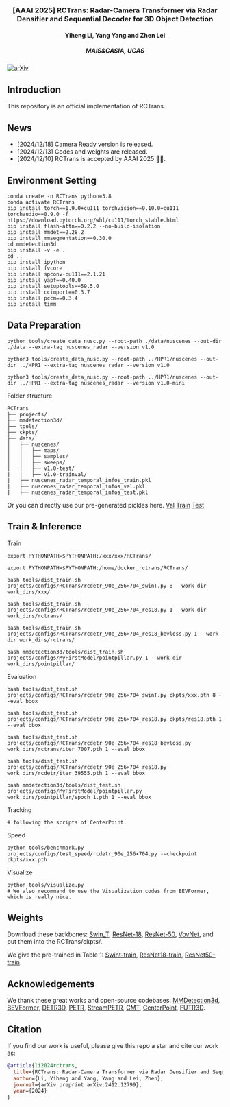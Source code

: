<div align="center">
<!-- <h1>RCTrans</h1> -->
<h3>[AAAI 2025] RCTrans: Radar-Camera Transformer via Radar Densifier and Sequential Decoder for 3D Object Detection</h3>
<h4>Yiheng Li, Yang Yang and Zhen Lei<h4>
<h5>MAIS&CASIA, UCAS<h5>
</div>

[![arXiv](https://img.shields.io/badge/arXiv-Paper-<COLOR>.svg)](https://arxiv.org/abs/2412.12799)

## Introduction

This repository is an official implementation of RCTrans.

## News
- [2024/12/18] Camera Ready version is released.
- [2024/12/13] Codes and weights are released.
- [2024/12/10] RCTrans is accepted by AAAI 2025 🎉🎉.

## Environment Setting
```
conda create -n RCTrans python=3.8
conda activate RCTrans
pip install torch==1.9.0+cu111 torchvision==0.10.0+cu111 torchaudio==0.9.0 -f https://download.pytorch.org/whl/cu111/torch_stable.html
pip install flash-attn==0.2.2 --no-build-isolation
pip install mmdet==2.28.2
pip install mmsegmentation==0.30.0
cd mmdetection3d
pip install -v -e .
cd ..
pip install ipython
pip install fvcore
pip install spconv-cu111==2.1.21
pip install yapf==0.40.0
pip install setuptools==59.5.0
pip install ccimport==0.3.7
pip install pccm==0.3.4
pip install timm
```
## Data Preparation
```
python tools/create_data_nusc.py --root-path ./data/nuscenes --out-dir ./data --extra-tag nuscenes_radar --version v1.0

python3 tools/create_data_nusc.py --root-path ../HPR1/nuscenes --out-dir ../HPR1 --extra-tag nuscenes_radar --version v1.0

python3 tools/create_data_nusc.py --root-path ../HPR1/nuscenes --out-dir ../HPR1 --extra-tag nuscenes_radar --version v1.0-mini
```
Folder structure
```
RCTrans
├── projects/
├── mmdetection3d/
├── tools/
├── ckpts/
├── data/
│   ├── nuscenes/
│   │   ├── maps/
│   │   ├── samples/
│   │   ├── sweeps/
│   │   ├── v1.0-test/
|   |   ├── v1.0-trainval/
|   ├── nuscenes_radar_temporal_infos_train.pkl
|   ├── nuscenes_radar_temporal_infos_val.pkl
|   ├── nuscenes_radar_temporal_infos_test.pkl
```
Or you can directly use our pre-generated pickles here. [Val](https://drive.usercontent.google.com/download?id=1CLs4zi2tmkBl33XzEkvmUDT9an-2N9c5&export=download&authuser=0&confirm=t&uuid=22c1cee9-3b91-4b7f-84b8-fd69aae10224&at=APvzH3oFQ5HqwWzKXsSTckzGP1gP:1734076238954) [Train](https://drive.usercontent.google.com/download?id=1m2rggU4jzuBPDPfCbC3u0G5ugD-e8P9t&export=download&authuser=0&confirm=t&uuid=61169d3e-e31b-4ad7-920c-3a746eceba74&at=APvzH3qPOu74S9o-v19hxWgZU-ku:1734076306697) [Test](https://drive.usercontent.google.com/download?id=1Xhc1DMbi67YsV7nis26GWOjxjVAmTF3o&export=download&authuser=0&confirm=t&uuid=86051653-5de3-4383-ab97-ab43f0ec93d1&at=APvzH3p-l9SdhykVspp5eDGxmLMa:1734076308824)
## Train & Inference
Train
```
export PYTHONPATH=$PYTHONPATH:/xxx/xxx/RCTrans/

export PYTHONPATH=$PYTHONPATH:/home/docker_rctrans/RCTrans/

bash tools/dist_train.sh projects/configs/RCTrans/rcdetr_90e_256×704_swinT.py 8 --work-dir work_dirs/xxx/

bash tools/dist_train.sh projects/configs/RCTrans/rcdetr_90e_256×704_res18.py 1 --work-dir work_dirs/rctrans/

bash tools/dist_train.sh projects/configs/RCTrans/rcdetr_90e_256×704_res18_bevloss.py 1 --work-dir work_dirs/rctrans/

bash mmdetection3d/tools/dist_train.sh projects/configs/MyFirstModel/pointpillar.py 1 --work-dir work_dirs/pointpillar/
```
Evaluation
```
bash tools/dist_test.sh projects/configs/RCTrans/rcdetr_90e_256×704_swinT.py ckpts/xxx.pth 8 --eval bbox

bash tools/dist_test.sh projects/configs/RCTrans/rcdetr_90e_256×704_res18.py ckpts/res18.pth 1 --eval bbox

bash tools/dist_test.sh projects/configs/RCTrans/rcdetr_90e_256×704_res18_bevloss.py work_dirs/rctrans/iter_7007.pth 1 --eval bbox

bash tools/dist_test.sh projects/configs/RCTrans/rcdetr_90e_256×704_res18.py work_dirs/rcdetr/iter_39555.pth 1 --eval bbox

bash mmdetection3d/tools/dist_test.sh projects/configs/MyFirstModel/pointpillar.py work_dirs/pointpillar/epoch_1.pth 1 --eval bbox
```
Tracking
```
# following the scripts of CenterPoint.
```
Speed
```
python tools/benchmark.py projects/configs/test_speed/rcdetr_90e_256×704.py --checkpoint ckpts/xxx.pth
```
Visualize
```
python tools/visualize.py
# We also recommand to use the Visualization codes from BEVFormer, which is really nice.
```
## Weights
Download these backbones: [Swin_T](https://drive.usercontent.google.com/download?id=1OQhC-F4npQ4Dj9QIFUmWGE5Y56juLiEr&export=download&authuser=0&confirm=t&uuid=6b56dfd1-df54-4506-a9bc-1e088a76dfdf&at=APvzH3rsxTcnyR6_RLssyfXfLvhJ:1734079553818), [ResNet-18](https://drive.usercontent.google.com/download?id=1QWb74xrZ-HbywXvrLrYjs7hhCBheTS7n&export=download&authuser=0&confirm=t&uuid=6fb7c908-a33a-4bad-879f-25186fb67f14&at=APvzH3pcvUeKZrjbQ7WM818Dv41p:1734079499612), [ResNet-50](https://drive.usercontent.google.com/download?id=1LUg4Hjzn8BoOfjUTukHhsYj9Kj58PjE6&export=download&authuser=0&confirm=t&uuid=ea2707c9-dc11-4039-8436-18b4ee1c10ed&at=APvzH3r3SO-ITXZSXYCS8e8Tdc0y:1734079354810), [VovNet](https://drive.usercontent.google.com/download?id=17HVdkxE2nylUIU_mQrtexdG9nN8Mw2BN&export=download&authuser=0&confirm=t&uuid=19463c36-c860-4660-8f66-3c3fa60341bb&at=APvzH3oaxLom-XTmv-QfpCLOTx1O:1734079442549), and put them into the RCTrans/ckpts/.

We give the pre-trained in Table 1: [Swint-train](https://drive.usercontent.google.com/download?id=1SQZJ28rF7zs6-ARyvOWEuE1611WwvC0H&export=download&authuser=0&confirm=t&uuid=a69faea7-e47c-4176-b939-f0f36a628f15&at=APvzH3rOt8xJ4G33EnTHitPm7lal:1734080610522), [ResNet18-train](https://drive.usercontent.google.com/download?id=1zcvGfBU7j6eLi00ho0VXFCrZG1i5YEmL&export=download&authuser=0&confirm=t&uuid=8aced929-3827-4e9d-9968-ff7873b326a2&at=APvzH3pennsYULNE1cWgSQ1gMCaA:1734080088576), [ResNet50-train](https://drive.usercontent.google.com/download?id=17T3jGnjQhihL8dyptD7aNqSAfYhSl7YD&export=download&authuser=0&confirm=t&uuid=1015b59a-1f46-447b-80e5-504941f7aa1d&at=APvzH3rtLi-JFGxVie1YLA5_SEN6:1734080303675).
## Acknowledgements
We thank these great works and open-source codebases:
[MMDetection3d](https://github.com/open-mmlab/mmdetection3d), [BEVFormer](https://github.com/fundamentalvision/BEVFormer),
[DETR3D](https://github.com/WangYueFt/detr3d), [PETR](https://github.com/megvii-research/PETR),
[StreamPETR](https://github.com/exiawsh/StreamPETR), [CMT](https://github.com/junjie18/CMT), [CenterPoint](https://github.com/tianweiy/CenterPoint), [FUTR3D](https://github.com/Tsinghua-MARS-Lab/futr3d).
## Citation
If you find our work is useful, please give this repo a star and cite our work as:
```bibtex
@article{li2024rctrans,
  title={RCTrans: Radar-Camera Transformer via Radar Densifier and Sequential Decoder for 3D Object Detection},
  author={Li, Yiheng and Yang, Yang and Lei, Zhen},
  journal={arXiv preprint arXiv:2412.12799},
  year={2024}
}
```